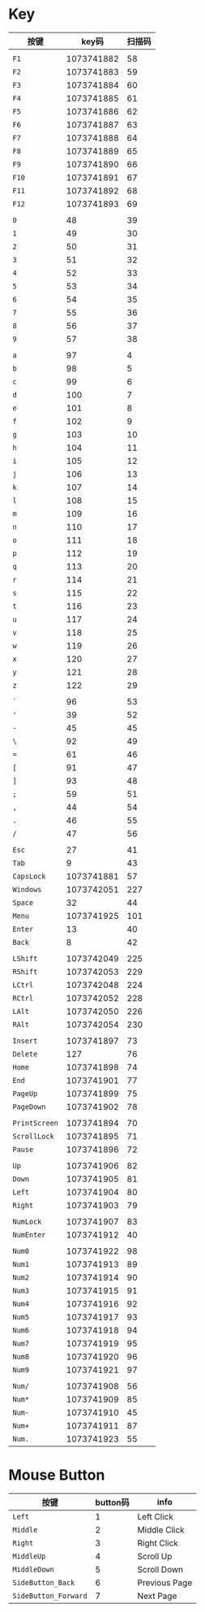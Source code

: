 # Key

| 按键            | key码       | 扫描码 |
|---------------|------------|-----|
|               |            |     |
| `F1`          | 1073741882 | 58  |
| `F2`          | 1073741883 | 59  |
| `F3`          | 1073741884 | 60  |
| `F4`          | 1073741885 | 61  |
| `F5`          | 1073741886 | 62  |
| `F6`          | 1073741887 | 63  |
| `F7`          | 1073741888 | 64  |
| `F8`          | 1073741889 | 65  |
| `F9`          | 1073741890 | 66  |
| `F10`         | 1073741891 | 67  |
| `F11`         | 1073741892 | 68  |
| `F12`         | 1073741893 | 69  |
|               |            |     |
| `0`           | 48         | 39  |
| `1`           | 49         | 30  |
| `2`           | 50         | 31  |
| `3`           | 51         | 32  |
| `4`           | 52         | 33  |
| `5`           | 53         | 34  |
| `6`           | 54         | 35  |
| `7`           | 55         | 36  |
| `8`           | 56         | 37  |
| `9`           | 57         | 38  |
|               |            |     |
| `a`           | 97         | 4   |
| `b`           | 98         | 5   |
| `c`           | 99         | 6   |
| `d`           | 100        | 7   |
| `e`           | 101        | 8   |
| `f`           | 102        | 9   |
| `g`           | 103        | 10  |
| `h`           | 104        | 11  |
| `i`           | 105        | 12  |
| `j`           | 106        | 13  |
| `k`           | 107        | 14  |
| `l`           | 108        | 15  |
| `m`           | 109        | 16  |
| `n`           | 110        | 17  |
| `o`           | 111        | 18  |
| `p`           | 112        | 19  |
| `q`           | 113        | 20  |
| `r`           | 114        | 21  |
| `s`           | 115        | 22  |
| `t`           | 116        | 23  |
| `u`           | 117        | 24  |
| `v`           | 118        | 25  |
| `w`           | 119        | 26  |
| `x`           | 120        | 27  |
| `y`           | 121        | 28  |
| `z`           | 122        | 29  |
|               |            |     |
| `` ` ``       | 96         | 53  |
| `'`           | 39         | 52  |
| `-`           | 45         | 45  |
| `\`           | 92         | 49  |
| `=`           | 61         | 46  |
| `[`           | 91         | 47  |
| `]`           | 93         | 48  |
| `;`           | 59         | 51  |
| `,`           | 44         | 54  |
| `.`           | 46         | 55  |
| `/`           | 47         | 56  |
|               |            |     |
| `Esc`         | 27         | 41  |
| `Tab`         | 9          | 43  |
| `CapsLock`    | 1073741881 | 57  |
| `Windows`     | 1073742051 | 227 |
| `Space`       | 32         | 44  |
| `Menu`        | 1073741925 | 101 |
| `Enter`       | 13         | 40  |
| `Back`        | 8          | 42  |
|               |            |     |
| `LShift`      | 1073742049 | 225 |
| `RShift`      | 1073742053 | 229 |
| `LCtrl`       | 1073742048 | 224 |
| `RCtrl`       | 1073742052 | 228 |
| `LAlt`        | 1073742050 | 226 |
| `RAlt`        | 1073742054 | 230 |
|               |            |     |
| `Insert`      | 1073741897 | 73  |
| `Delete`      | 127        | 76  |
| `Home`        | 1073741898 | 74  |
| `End`         | 1073741901 | 77  |
| `PageUp`      | 1073741899 | 75  |
| `PageDown`    | 1073741902 | 78  |
|               |            |     |
| `PrintScreen` | 1073741894 | 70  |
| `ScrollLock`  | 1073741895 | 71  |
| `Pause`       | 1073741896 | 72  |
|               |            |     |
| `Up`          | 1073741906 | 82  |
| `Down`        | 1073741905 | 81  |
| `Left`        | 1073741904 | 80  |
| `Right`       | 1073741903 | 79  |
|               |            |     |
| `NumLock`     | 1073741907 | 83  |
| `NumEnter`    | 1073741912 | 40  |
|               |            |     |
| `Num0`        | 1073741922 | 98  |
| `Num1`        | 1073741913 | 89  |
| `Num2`        | 1073741914 | 90  |
| `Num3`        | 1073741915 | 91  |
| `Num4`        | 1073741916 | 92  |
| `Num5`        | 1073741917 | 93  |
| `Num6`        | 1073741918 | 94  |
| `Num7`        | 1073741919 | 95  |
| `Num8`        | 1073741920 | 96  |
| `Num9`        | 1073741921 | 97  |
|               |            |     |
| `Num/`        | 1073741908 | 56  |
| `Num*`        | 1073741909 | 85  |
| `Num-`        | 1073741910 | 45  |
| `Num+`        | 1073741911 | 87  |
| `Num.`        | 1073741923 | 55  |

# Mouse Button
| 按键                   | button码 | info          |
|----------------------|---------|---------------|
| `Left`               | 1       | Left Click    |
| `Middle`             | 2       | Middle Click  |
| `Right`              | 3       | Right Click   |
| `MiddleUp`           | 4       | Scroll Up     |
| `MiddleDown`         | 5       | Scroll Down   |
| `SideButton_Back`    | 6       | Previous Page |
| `SideButton_Forward` | 7       | Next Page     |




